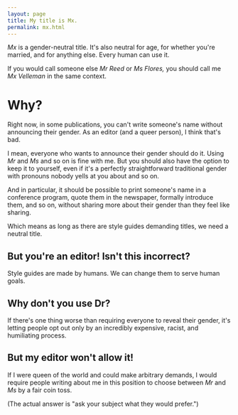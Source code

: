 ```yaml
---
layout: page
title: My title is Mx.
permalink: mx.html
---
```


*Mx* is a gender-neutral title. It's also neutral for age, for whether
you're married, and for anything else. Every human can use it.

If you would call someone else *Mr Reed* or *Ms Flores,* you should call me
*Mx Velleman* in the same context.

# Why?

Right now, in some publications, you can't write someone's name without
announcing their gender. As an editor (and a queer person), I think that's
bad.

I mean, everyone who wants to announce their gender should do it. Using
*Mr* and *Ms* and so on is fine with me. But you should also have the option 
to keep it to yourself, even if it's a perfectly straightforward
traditional gender with pronouns nobody yells at you about and so on.

And in particular, it should be possible to print someone's name in a
conference program, quote them in the newspaper, formally introduce them, and
so on, without sharing more about their gender than they feel like sharing.

Which means as long as there are style guides demanding titles, we need
a neutral title.

## But you're an editor! Isn't this incorrect?

Style guides are made by humans. We can change them to serve human goals.

## Why don't you use Dr?

If there's one thing worse than requiring everyone to reveal their
gender, it's letting people opt out only by an incredibly expensive,
racist, and humiliating process.

## But my editor won't allow it!

If I were queen of the world and could make arbitrary demands, I would require
people writing about me in this position to choose between *Mr* and *Ms* by a
fair coin toss.

(The actual answer is "ask your subject what they would prefer.")

